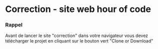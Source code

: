 # Correction - site web hour of code

### Rappel

Avant de lancer le site "correction" dans votre navigateur vous devez télécharger le projet en cliquant sur le bouton vert "Clone or Download"
